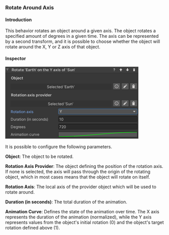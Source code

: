 ### Rotate Around Axis
#### Introduction
This behavior rotates an object around a given axis. The object rotates a specified amount of degrees in a given time. The axis can be represented by a second transform, and it is possible to choose whether the object will rotate around the X, Y or Z axis of that object.

#### Inspector

![Rotate Around Axis Inspector](images/rotate-around-axis-inspector.png)

It is possible to configure the following parameters.

**Object**: The object to be rotated.

**Rotation Axis Provider**: The object defining the position of the rotation axis. If none is selected, the axis will pass through the origin of the rotating object, which in most cases means that the object will rotate on itself.

**Rotation Axis**: The local axis of the provider object which will be used to rotate around.

**Duration (in seconds)**: The total duration of the animation.

**Animation Curve**: Defines the state of the animation over time. The X axis represents the duration of the animation (normalized), while the Y axis represents values from the object's initial rotation (0) and the object's target rotation defined above (1).